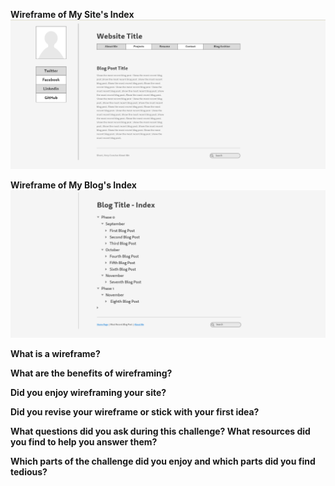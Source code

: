 **Wireframe of My Site's Index**
![alt text](/week-2/imgs/wireframe-index.png "Website Wireframe Index")

**Wireframe of My Blog's Index**
![alt text](/week-2/imgs/wireframe-blog-index.png "Blog Wireframe Index")

**What is a wireframe?**



**What are the benefits of wireframing?**



**Did you enjoy wireframing your site?**



**Did you revise your wireframe or stick with your first idea?**



**What questions did you ask during this challenge? What resources did you find to help you answer them?**



**Which parts of the challenge did you enjoy and which parts did you find tedious?**


